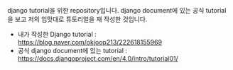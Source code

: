 django tutorial을 위한 repository입니다.
django document에 있는 공식 tutorial을 보고 저의 입맛대로 튜토리얼을 재 작성한 것입니다.
- 내가 작성한 Django tutorial : https://blog.naver.com/okjoop213/222618155969
- 공식 django document에 있는 tutorial : https://docs.djangoproject.com/en/4.0/intro/tutorial01/
